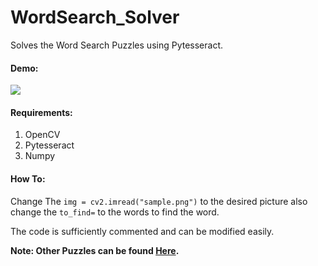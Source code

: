# WordSearch_Solver
Solves the Word Search Puzzles using Pytesseract.

#### Demo:
<img src="https://media.giphy.com/media/W6jiIzFJ3qMHIezCr6/giphy.gif">

#### Requirements:

1. OpenCV
2. Pytesseract
3. Numpy

#### How To:

Change The ```img = cv2.imread("sample.png")``` to the desired picture also change the ```to_find=``` to the words to find the word.

The code is sufficiently commented and can be modified easily.



**Note:  Other Puzzles can be found [Here](https://thewordsearch.com/).**







 
